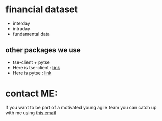 # **financial dataset** 
* interday 
* intraday 
* fundamental data 
## **other packages we use**
* tse-client + pytse 
* Here is tse-client : [link](https://github.com/m-ahmadi/tse-client) 
* Here is pytse : [link](https://github.com/Glyphack/pytse-client)
# contact ME:
If you want to be part of a motivated young agile team you can catch up with me using [this email](sajad.faghfoor@gmail.com)
